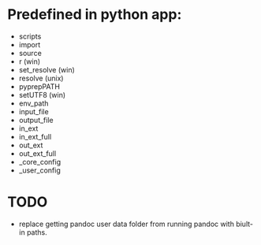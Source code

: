 # Predefined in python app:

* scripts
* import
* source
* r (win)
* set_resolve (win)
* resolve (unix)
* pyprepPATH
* setUTF8 (win)
* env_path
* input_file
* output_file
* in_ext
* in_ext_full
* out_ext
* out_ext_full
* _core_config
* _user_config

# TODO

* replace getting pandoc user data folder from running pandoc with biult-in paths.
